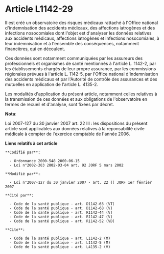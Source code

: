 # Article L1142-29

Il est créé un observatoire des risques médicaux rattaché à l'Office national d'indemnisation des accidents médicaux, des
affections iatrogènes et des infections nosocomiales dont l'objet est d'analyser les données relatives aux accidents
médicaux, affections iatrogènes et infections nosocomiales, à leur indemnisation et à l'ensemble des conséquences, notamment
financières, qui en découlent.

Ces données sont notamment communiquées par les assureurs des professionnels et organismes de santé mentionnés à l'article L.
1142-2, par les établissements chargés de leur propre assurance, par les commissions régionales prévues à l'article L.
1142-5, par l'Office national d'indemnisation des accidents médicaux et par l'Autorité de contrôle des assurances et des
mutuelles en application de l'article L. 4135-2.

Les modalités d'application du présent article, notamment celles relatives à la transmission de ces données et aux
obligations de l'observatoire en termes de recueil et d'analyse, sont fixées par décret.

**Nota:**

Loi 2007-127 du 30 janvier 2007 art. 22 III : les dispositions du présent article sont applicables aux données relatives à la
reponsabilité civile médicale à compter de l'exercice comptable de l'année 2006.

**Liens relatifs à cet article**

	**Codifié par**:

	  - Ordonnance 2000-548 2000-06-15
	  - Loi n°2002-303 2002-03-04 art. 92 JORF 5 mars 2002

	**Modifié par**:

	  - Loi n°2007-127 du 30 janvier 2007 - art. 22 () JORF 1er février 2007

	**Cité par**:

	  - Code de la santé publique - art. D1142-63 (VT)
	  - Code de la santé publique - art. D1142-68 (V)
	  - Code de la santé publique - art. R1142-44 (V)
	  - Code de la santé publique - art. R1142-47 (V)
	  - Code de la santé publique - art. R1142-52 (VD)

	**Cite**:

	  - Code de la santé publique - art. L1142-2 (M)
	  - Code de la santé publique - art. L1142-5 (M)
	  - Code de la santé publique - art. L4135-2 (V)
